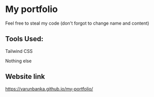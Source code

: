 # My portfolio
Feel free to steal my code (don't forgot to change name and content)

## Tools Used:

Tailwind CSS

Nothing else

## Website link
https://varunbanka.github.io/my-portfolio/

